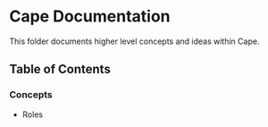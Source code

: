 # Cape Documentation

This folder documents higher level concepts and ideas within Cape.

## Table of Contents

### Concepts

- Roles